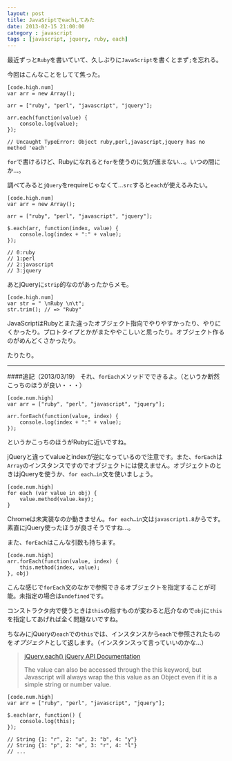 ```yaml
---
layout: post
title: JavaSriptでeachしてみた
date: 2013-02-15 21:00:00
category : javascript
tags : [javascript, jquery, ruby, each]
---
```


最近ずっと`Ruby`を書いていて、久しぶりに`JavaScript`を書くとまず`;`を忘れる。

今回はこんなことをしてて焦った。

	[code.high.num]
	var arr = new Array();
	
	arr = ["ruby", "perl", "javascript", "jquery"];
	
	arr.each(function(value) {
		console.log(value);
	});
	
	// Uncaught TypeError: Object ruby,perl,javascript,jquery has no method 'each'

`for`で書けるけど、Rubyになれると`for`を使うのに気が進まない…。いつの間にか…。

調べてみると`jQuery`をrequireじゃなくて…`src`すると`each`が使えるみたい。

	[code.high.num]
	var arr = new Array();
	
	arr = ["ruby", "perl", "javascript", "jquery"];
	
	$.each(arr, function(index, value) {
		console.log(index + ":" + value);
	});
		
	// 0:ruby
	// 1:perl
	// 2:javascript
	// 3:jquery	

あとjQueryに`strip`的なのがあったからメモ。

	[code.high.num]
	var str = " \nRuby \n\t";
	str.trim(); // => "Ruby"

JavaScriptはRubyとまた違ったオブジェクト指向でやりやすかったり、やりにくかったり。プロトタイプとかがまたややこしいと思ったり。オブジェクト作るのがめんどくさかったり。

たりたり。

---
####追記（2013/03/19）
それ、`forEach`メソッドでできるよ。（というか断然こっちのほうが良い・・・）

	[code.num.high]
	var arr = ["ruby", "perl", "javascript", "jquery"];
	
	arr.forEach(function(value, index) {
		console.log(index + ":" + value);
	});

というかこっちのほうがRubyに近いですね。

jQueryと違ってvalueとindexが逆になっているので注意です。また、`forEach`は`Array`のインスタンスですのでオブジェクトには使えません。オブジェクトのときはjQueryを使うか、`for each…in`文を使いましょう。

	[code.num.high]
	for each (var value in obj) {
		value.method(value.key);
	}

Chromeは未実装なのか動きません。`for each…in`文は`javascript1.8`からです。素直にjQuery使ったほうが良さそうですね…。

また、`forEach`はこんな引数も持ちます。

	[code.num.high]
	arr.forEach(function(value, index) {
		this.method(index, value);
	}, obj)

こんな感じで`forEach`文のなかで参照できるオブジェクトを指定することが可能。未指定の場合は`undefined`です。

コンストラクタ内で使うときは`this`の指すものが変わると厄介なので`obj`に`this`を指定してあげれば全く問題ないですね。

ちなみにjQueryの`each`での`this`では、インスタンスから`each`で参照されたものを*オブジェクト*として返します。（インスタンスって言っていいのかな...）

> [jQuery.each() jQuery API Documentation](http://api.jquery.com/jQuery.each/ "jQuery.each() jQuery API Documentation")
> 
> The value can also be accessed through the this keyword, but Javascript will always wrap the this value as an Object even if it is a simple string or number value.

	[code.num.high]
	var arr = ["ruby", "perl", "javascript", "jquery"];
	
	$.each(arr, function() {
		console.log(this);
	});
	
	// String {1: "r", 2: "u", 3: "b", 4: "y"}
	// String {1: "p", 2: "e", 3: "r", 4: "l"}
	// ...
